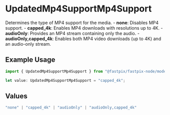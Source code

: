 # UpdatedMp4SupportMp4Support

Determines the type of MP4 support for the media.   - **none**: Disables MP4 support.   - **capped_4k**: Enables MP4 downloads with resolutions up to 4K.   - **audioOnly**: Provides an MP4 stream containing only the audio.   - **audioOnly,capped_4k**: Enables both MP4 video downloads (up to 4K) and an audio-only stream.  

## Example Usage

```typescript
import { UpdatedMp4SupportMp4Support } from "@fastpix/fastpix-node/models/operations";

let value: UpdatedMp4SupportMp4Support = "capped_4k";
```

## Values

```typescript
"none" | "capped_4k" | "audioOnly" | "audioOnly,capped_4k"
```